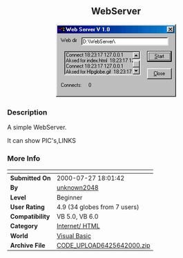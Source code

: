 ﻿<div align="center">

## WebServer

<img src="PIC2000641229453831.gif">
</div>

### Description

A simple WebServer.

It can show PIC's,LINKS
 
### More Info
 


<span>             |<span>
---                |---
**Submitted On**   |2000-07-27 18:01:42
**By**             |[unknown2048](https://github.com/Planet-Source-Code/PSCIndex/blob/master/ByAuthor/unknown2048.md)
**Level**          |Beginner
**User Rating**    |4.9 (34 globes from 7 users)
**Compatibility**  |VB 5\.0, VB 6\.0
**Category**       |[Internet/ HTML](https://github.com/Planet-Source-Code/PSCIndex/blob/master/ByCategory/internet-html__1-34.md)
**World**          |[Visual Basic](https://github.com/Planet-Source-Code/PSCIndex/blob/master/ByWorld/visual-basic.md)
**Archive File**   |[CODE\_UPLOAD6425642000\.zip](https://github.com/Planet-Source-Code/unknown2048-webserver__1-8625/archive/master.zip)








